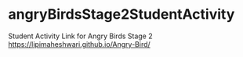 # angryBirdsStage2StudentActivity
Student Activity Link for Angry Birds Stage 2
https://lipimaheshwari.github.io/Angry-Bird/
